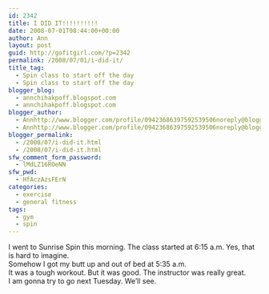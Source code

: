 ```yaml
---
id: 2342
title: I DID IT!!!!!!!!!!
date: 2008-07-01T08:44:00+00:00
author: Ann
layout: post
guid: http://gofitgirl.com/?p=2342
permalink: /2008/07/01/i-did-it/
title_tag:
  - Spin class to start off the day
  - Spin class to start off the day
blogger_blog:
  - annchihakpoff.blogspot.com
  - annchihakpoff.blogspot.com
blogger_author:
  - Annhttp://www.blogger.com/profile/09423686397592539506noreply@blogger.com
  - Annhttp://www.blogger.com/profile/09423686397592539506noreply@blogger.com
blogger_permalink:
  - /2008/07/i-did-it.html
  - /2008/07/i-did-it.html
sfw_comment_form_password:
  - lMdLZ16ROeNN
sfw_pwd:
  - HfAczAzsFErN
categories:
  - exercise
  - general fitness
tags:
  - gym
  - spin
---
```

I went to Sunrise Spin this morning. The class started at 6:15 a.m. Yes, that is hard to imagine.  
Somehow I got my butt up and out of bed at 5:35 a.m.  
It was a tough workout. But it was good. The instructor was really great.  
I am gonna try to go next Tuesday. We&#8217;ll see.